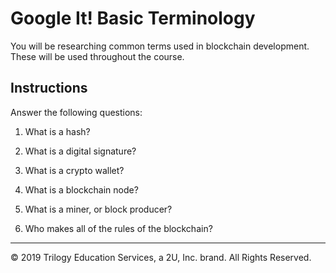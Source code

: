 # Google It! Basic Terminology

You will be researching common terms used in blockchain development. These will be used throughout the course.

## Instructions

Answer the following questions:

1. What is a hash?

2. What is a digital signature?

3. What is a crypto wallet?

4. What is a blockchain node?

5. What is a miner, or block producer?

6. Who makes all of the rules of the blockchain?

---
© 2019 Trilogy Education Services, a 2U, Inc. brand. All Rights Reserved.
